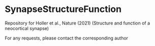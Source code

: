 # SynapseStructureFunction
Repository for Holler et al., Nature (2021) (Structure and function of a neocortical synapse) 

For any requests, please contact the corresponding author
